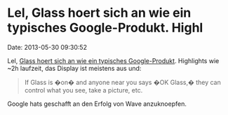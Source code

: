 Lel, Glass hoert sich an wie ein typisches Google-Produkt. Highl
================================================================

Date: 2013-05-30 09:30:52

Lel, [Glass hoert sich an wie ein typisches
Google-Produkt](http://dcurt.is/glass). Highlights wie \~2h laufzeit,
das Display ist meistens aus und:

> If Glass is �on� and anyone near you says �OK Glass,� they can control
> what you see, take a picture, etc.

Google hats geschafft an den Erfolg von Wave anzuknoepfen.
